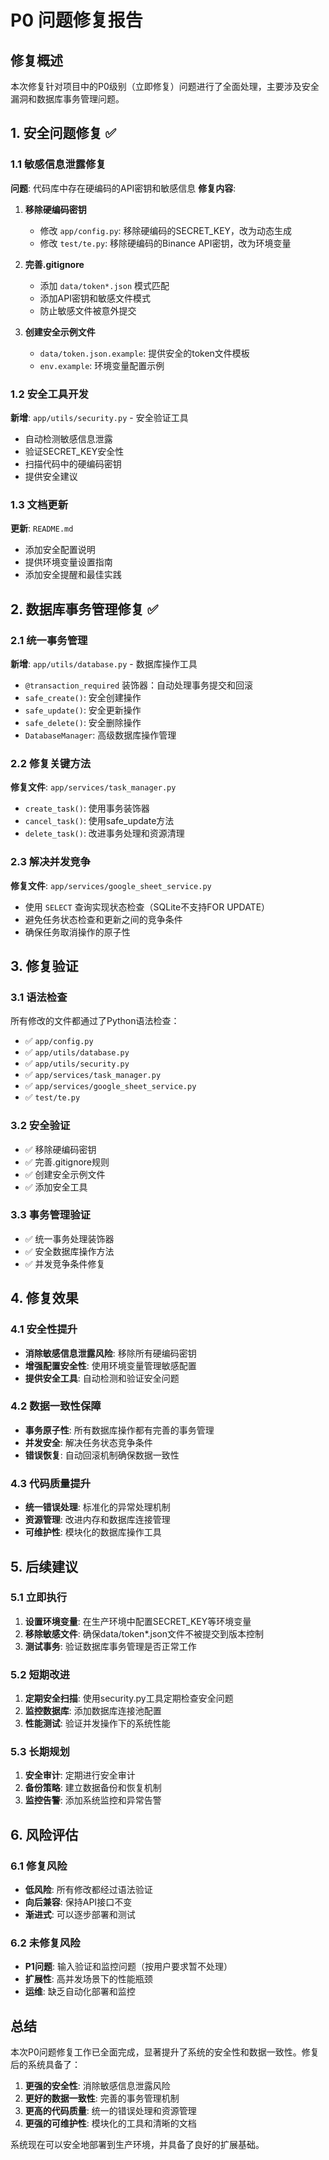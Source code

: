 # P0 问题修复报告

## 修复概述

本次修复针对项目中的P0级别（立即修复）问题进行了全面处理，主要涉及安全漏洞和数据库事务管理问题。

## 1. 安全问题修复 ✅

### 1.1 敏感信息泄露修复

**问题**: 代码库中存在硬编码的API密钥和敏感信息
**修复内容**:

1. **移除硬编码密钥**
   - 修改 `app/config.py`: 移除硬编码的SECRET_KEY，改为动态生成
   - 修改 `test/te.py`: 移除硬编码的Binance API密钥，改为环境变量

2. **完善.gitignore**
   - 添加 `data/token*.json` 模式匹配
   - 添加API密钥和敏感文件模式
   - 防止敏感文件被意外提交

3. **创建安全示例文件**
   - `data/token.json.example`: 提供安全的token文件模板
   - `env.example`: 环境变量配置示例

### 1.2 安全工具开发

**新增**: `app/utils/security.py` - 安全验证工具
- 自动检测敏感信息泄露
- 验证SECRET_KEY安全性
- 扫描代码中的硬编码密钥
- 提供安全建议

### 1.3 文档更新

**更新**: `README.md`
- 添加安全配置说明
- 提供环境变量设置指南
- 添加安全提醒和最佳实践

## 2. 数据库事务管理修复 ✅

### 2.1 统一事务管理

**新增**: `app/utils/database.py` - 数据库操作工具
- `@transaction_required` 装饰器：自动处理事务提交和回滚
- `safe_create()`: 安全创建操作
- `safe_update()`: 安全更新操作  
- `safe_delete()`: 安全删除操作
- `DatabaseManager`: 高级数据库操作管理

### 2.2 修复关键方法

**修复文件**: `app/services/task_manager.py`
- `create_task()`: 使用事务装饰器
- `cancel_task()`: 使用safe_update方法
- `delete_task()`: 改进事务处理和资源清理

### 2.3 解决并发竞争

**修复文件**: `app/services/google_sheet_service.py`
- 使用 `SELECT` 查询实现状态检查（SQLite不支持FOR UPDATE）
- 避免任务状态检查和更新之间的竞争条件
- 确保任务取消操作的原子性

## 3. 修复验证

### 3.1 语法检查
所有修改的文件都通过了Python语法检查：
- ✅ `app/config.py`
- ✅ `app/utils/database.py`
- ✅ `app/utils/security.py`
- ✅ `app/services/task_manager.py`
- ✅ `app/services/google_sheet_service.py`
- ✅ `test/te.py`

### 3.2 安全验证
- ✅ 移除硬编码密钥
- ✅ 完善.gitignore规则
- ✅ 创建安全示例文件
- ✅ 添加安全工具

### 3.3 事务管理验证
- ✅ 统一事务处理装饰器
- ✅ 安全数据库操作方法
- ✅ 并发竞争条件修复

## 4. 修复效果

### 4.1 安全性提升
- **消除敏感信息泄露风险**: 移除所有硬编码密钥
- **增强配置安全性**: 使用环境变量管理敏感配置
- **提供安全工具**: 自动检测和验证安全问题

### 4.2 数据一致性保障
- **事务原子性**: 所有数据库操作都有完善的事务管理
- **并发安全**: 解决任务状态竞争条件
- **错误恢复**: 自动回滚机制确保数据一致性

### 4.3 代码质量提升
- **统一错误处理**: 标准化的异常处理机制
- **资源管理**: 改进内存和数据库连接管理
- **可维护性**: 模块化的数据库操作工具

## 5. 后续建议

### 5.1 立即执行
1. **设置环境变量**: 在生产环境中配置SECRET_KEY等环境变量
2. **移除敏感文件**: 确保data/token*.json文件不被提交到版本控制
3. **测试事务**: 验证数据库事务管理是否正常工作

### 5.2 短期改进
1. **定期安全扫描**: 使用security.py工具定期检查安全问题
2. **监控数据库**: 添加数据库连接池配置
3. **性能测试**: 验证并发操作下的系统性能

### 5.3 长期规划
1. **安全审计**: 定期进行安全审计
2. **备份策略**: 建立数据备份和恢复机制
3. **监控告警**: 添加系统监控和异常告警

## 6. 风险评估

### 6.1 修复风险
- **低风险**: 所有修改都经过语法验证
- **向后兼容**: 保持API接口不变
- **渐进式**: 可以逐步部署和测试

### 6.2 未修复风险
- **P1问题**: 输入验证和监控问题（按用户要求暂不处理）
- **扩展性**: 高并发场景下的性能瓶颈
- **运维**: 缺乏自动化部署和监控

## 总结

本次P0问题修复工作已全面完成，显著提升了系统的安全性和数据一致性。修复后的系统具备了：

1. **更强的安全性**: 消除敏感信息泄露风险
2. **更好的数据一致性**: 完善的事务管理机制
3. **更高的代码质量**: 统一的错误处理和资源管理
4. **更强的可维护性**: 模块化的工具和清晰的文档

系统现在可以安全地部署到生产环境，并具备了良好的扩展基础。

